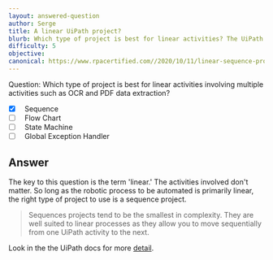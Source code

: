 ```yaml
---
layout: answered-question
author: Serge
title: A linear UiPath project?
blurb: Which type of project is best for linear activities? The UiPath Associate Exam wants to know.
difficulty: 5
objective: 
canonical: https://www.rpacertified.com//2020/10/11/linear-sequence-projects.html
---
```


Question: Which type of project is best for linear activities involving multiple activities such as OCR and PDF data extraction?

- [x] &nbsp;  Sequence
- [ ] &nbsp;  Flow Chart
- [ ] &nbsp;  State Machine
- [ ] &nbsp;  Global Exception Handler

## Answer

The key to this question is the term 'linear.' The activities involved don't matter. So long as the robotic process to be automated is primarily linear, the right type of project to use is a sequence project.

> Sequences projects tend to be the smallest in complexity. They are well suited to linear processes as they allow you to move sequentially from one UiPath activity to the next.

Look in the the UiPath docs for more [detail](https://docs.uipath.com/studio/v2019/docs/sequences).

